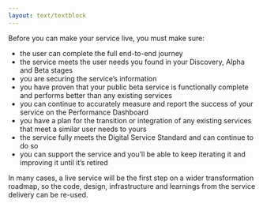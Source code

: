 ```yaml
---
layout: text/textblock
---
```


Before you can make your service live, you must make sure:
- the user can complete the full end-to-end journey
- the service meets the user needs you found in your Discovery, Alpha and Beta stages
- you are securing the service’s information
- you have proven that your public beta service is functionally complete and performs better than any existing services
- you can continue to accurately measure and report the success of your service on the Performance Dashboard
- you have a plan for the transition or integration of any existing services that meet a similar user needs to yours
- the service fully meets the Digital Service Standard and can continue to do so
- you can support the service and you’ll be able to keep iterating it and improving it until it’s retired

In many cases, a live service will be the first step on a wider transformation roadmap, so the code, design, infrastructure and learnings from the service delivery can be re-used.
